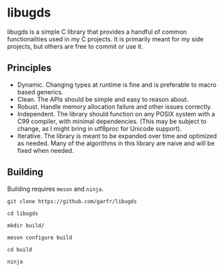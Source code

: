 # libugds

libugds is a simple C library that provides a handful of common functionalities used in my C projects.  It is primarily meant for my side projects, but others are free to commit or use it.  

## Principles

* Dynamic.  Changing types at runtime is fine and is preferable to macro based generics.
* Clean. The APIs should be simple and easy to reason about.
* Robust. Handle memory allocation failure and other issues correctly.
* Independent.  The library should function on any POSIX system with a C99 compiler, with minimal dependencies. (This may be subject to change, as I might bring in utf8proc for Unicode support).
* Iterative.  The library is meant to be expanded over time and optimized as needed.  Many of the algorithms in this library are naive and will be fixed when needed.

## Building

Building requires ``meson`` and ``ninja``.

``git clone https://github.com/garfr/libugds``

``cd libugds``

``mkdir build/``

``meson configure build``

``cd build``

``ninja``
